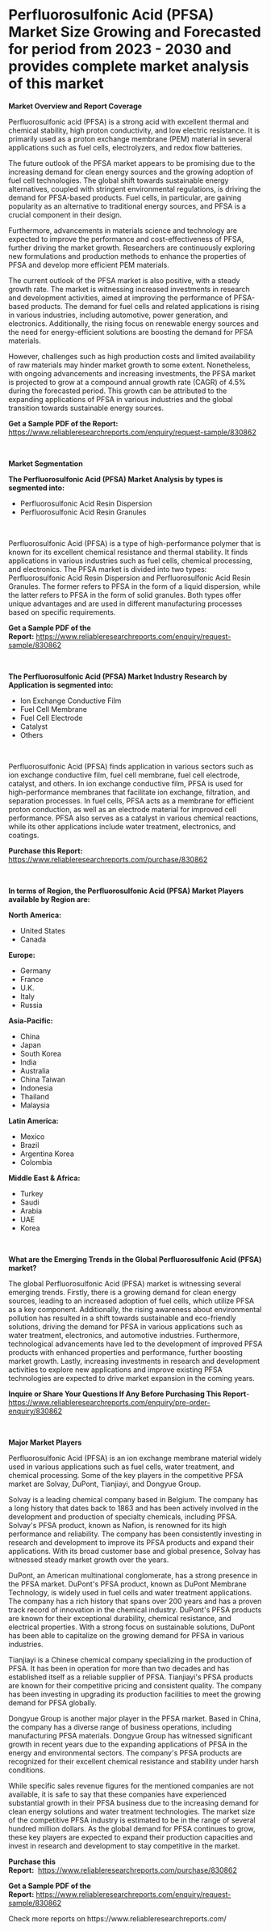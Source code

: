 <p><h1>Perfluorosulfonic Acid (PFSA) Market Size Growing and Forecasted for period from 2023 - 2030 and provides complete market analysis of this market</h1></p><p><strong>Market Overview and Report Coverage</strong></p>
<p><p>Perfluorosulfonic acid (PFSA) is a strong acid with excellent thermal and chemical stability, high proton conductivity, and low electric resistance. It is primarily used as a proton exchange membrane (PEM) material in several applications such as fuel cells, electrolyzers, and redox flow batteries.</p><p>The future outlook of the PFSA market appears to be promising due to the increasing demand for clean energy sources and the growing adoption of fuel cell technologies. The global shift towards sustainable energy alternatives, coupled with stringent environmental regulations, is driving the demand for PFSA-based products. Fuel cells, in particular, are gaining popularity as an alternative to traditional energy sources, and PFSA is a crucial component in their design.</p><p>Furthermore, advancements in materials science and technology are expected to improve the performance and cost-effectiveness of PFSA, further driving the market growth. Researchers are continuously exploring new formulations and production methods to enhance the properties of PFSA and develop more efficient PEM materials.</p><p>The current outlook of the PFSA market is also positive, with a steady growth rate. The market is witnessing increased investments in research and development activities, aimed at improving the performance of PFSA-based products. The demand for fuel cells and related applications is rising in various industries, including automotive, power generation, and electronics. Additionally, the rising focus on renewable energy sources and the need for energy-efficient solutions are boosting the demand for PFSA materials.</p><p>However, challenges such as high production costs and limited availability of raw materials may hinder market growth to some extent. Nonetheless, with ongoing advancements and increasing investments, the PFSA market is projected to grow at a compound annual growth rate (CAGR) of 4.5% during the forecasted period. This growth can be attributed to the expanding applications of PFSA in various industries and the global transition towards sustainable energy sources.</p></p>
<p><strong>Get a Sample PDF of the Report:</strong> <a href="https://www.reliableresearchreports.com/enquiry/request-sample/830862">https://www.reliableresearchreports.com/enquiry/request-sample/830862</a></p>
<p>&nbsp;</p>
<p><strong>Market Segmentation</strong></p>
<p><strong>The Perfluorosulfonic Acid (PFSA) Market Analysis by types is segmented into:</strong></p>
<p><ul><li>Perfluorosulfonic Acid Resin Dispersion</li><li>Perfluorosulfonic Acid Resin Granules</li></ul></p>
<p>&nbsp;</p>
<p><p>Perfluorosulfonic Acid (PFSA) is a type of high-performance polymer that is known for its excellent chemical resistance and thermal stability. It finds applications in various industries such as fuel cells, chemical processing, and electronics. The PFSA market is divided into two types: Perfluorosulfonic Acid Resin Dispersion and Perfluorosulfonic Acid Resin Granules. The former refers to PFSA in the form of a liquid dispersion, while the latter refers to PFSA in the form of solid granules. Both types offer unique advantages and are used in different manufacturing processes based on specific requirements.</p></p>
<p><strong>Get a Sample PDF of the Report:</strong>&nbsp;<a href="https://www.reliableresearchreports.com/enquiry/request-sample/830862">https://www.reliableresearchreports.com/enquiry/request-sample/830862</a></p>
<p>&nbsp;</p>
<p><strong>The Perfluorosulfonic Acid (PFSA) Market Industry Research by Application is segmented into:</strong></p>
<p><ul><li>Ion Exchange Conductive Film</li><li>Fuel Cell Membrane</li><li>Fuel Cell Electrode</li><li>Catalyst</li><li>Others</li></ul></p>
<p>&nbsp;</p>
<p><p>Perfluorosulfonic Acid (PFSA) finds application in various sectors such as ion exchange conductive film, fuel cell membrane, fuel cell electrode, catalyst, and others. In ion exchange conductive film, PFSA is used for high-performance membranes that facilitate ion exchange, filtration, and separation processes. In fuel cells, PFSA acts as a membrane for efficient proton conduction, as well as an electrode material for improved cell performance. PFSA also serves as a catalyst in various chemical reactions, while its other applications include water treatment, electronics, and coatings.</p></p>
<p><strong>Purchase this Report:</strong>&nbsp; <a href="https://www.reliableresearchreports.com/purchase/830862">https://www.reliableresearchreports.com/purchase/830862</a></p>
<p>&nbsp;</p>
<p><strong>In terms of Region, the Perfluorosulfonic Acid (PFSA) Market Players available by Region are:</strong></p>
<p>
    <p> <strong> North America: </strong>
        <ul>
            <li>United States</li>
            <li>Canada</li>
        </ul>
        </p> 
    <p> <strong> Europe: </strong>
        <ul>
            <li>Germany</li>
            <li>France</li>
            <li>U.K.</li>
            <li>Italy</li>
            <li>Russia</li>
        </ul>
        </p> 
    <p> <strong> Asia-Pacific: </strong>
        <ul>
            <li>China</li>
            <li>Japan</li>
            <li>South Korea</li>
            <li>India</li>
            <li>Australia</li>
            <li>China Taiwan</li>
            <li>Indonesia</li>
            <li>Thailand</li>
            <li>Malaysia</li>
        </ul>
        </p> 
    <p> <strong> Latin America: </strong>
        <ul>
            <li>Mexico</li>
            <li>Brazil</li>
            <li>Argentina Korea</li>
            <li>Colombia</li>
        </ul>
        </p> 
    <p> <strong> Middle East & Africa: </strong>
        <ul>
            <li>Turkey</li>
            <li>Saudi</li>
            <li>Arabia</li>
            <li>UAE</li>
            <li>Korea</li>
        </ul>
    </p>
    </p>
<p>&nbsp;</p>
<p><strong>What are the Emerging Trends in the Global Perfluorosulfonic Acid (PFSA) market?</strong></p>
<p><p>The global Perfluorosulfonic Acid (PFSA) market is witnessing several emerging trends. Firstly, there is a growing demand for clean energy sources, leading to an increased adoption of fuel cells, which utilize PFSA as a key component. Additionally, the rising awareness about environmental pollution has resulted in a shift towards sustainable and eco-friendly solutions, driving the demand for PFSA in various applications such as water treatment, electronics, and automotive industries. Furthermore, technological advancements have led to the development of improved PFSA products with enhanced properties and performance, further boosting market growth. Lastly, increasing investments in research and development activities to explore new applications and improve existing PFSA technologies are expected to drive market expansion in the coming years.</p></p>
<p><strong>Inquire or Share Your Questions If Any Before Purchasing This Report</strong>- <a href="https://www.reliableresearchreports.com/enquiry/pre-order-enquiry/830862">https://www.reliableresearchreports.com/enquiry/pre-order-enquiry/830862</a></p>
<p>&nbsp;</p>
<p><strong>Major Market Players</strong></p>
<p><p>Perfluorosulfonic Acid (PFSA) is an ion exchange membrane material widely used in various applications such as fuel cells, water treatment, and chemical processing. Some of the key players in the competitive PFSA market are Solvay, DuPont, Tianjiayi, and Dongyue Group.</p><p>Solvay is a leading chemical company based in Belgium. The company has a long history that dates back to 1863 and has been actively involved in the development and production of specialty chemicals, including PFSA. Solvay's PFSA product, known as Nafion, is renowned for its high performance and reliability. The company has been consistently investing in research and development to improve its PFSA products and expand their applications. With its broad customer base and global presence, Solvay has witnessed steady market growth over the years.</p><p>DuPont, an American multinational conglomerate, has a strong presence in the PFSA market. DuPont's PFSA product, known as DuPont Membrane Technology, is widely used in fuel cells and water treatment applications. The company has a rich history that spans over 200 years and has a proven track record of innovation in the chemical industry. DuPont's PFSA products are known for their exceptional durability, chemical resistance, and electrical properties. With a strong focus on sustainable solutions, DuPont has been able to capitalize on the growing demand for PFSA in various industries.</p><p>Tianjiayi is a Chinese chemical company specializing in the production of PFSA. It has been in operation for more than two decades and has established itself as a reliable supplier of PFSA. Tianjiayi's PFSA products are known for their competitive pricing and consistent quality. The company has been investing in upgrading its production facilities to meet the growing demand for PFSA globally.</p><p>Dongyue Group is another major player in the PFSA market. Based in China, the company has a diverse range of business operations, including manufacturing PFSA materials. Dongyue Group has witnessed significant growth in recent years due to the expanding applications of PFSA in the energy and environmental sectors. The company's PFSA products are recognized for their excellent chemical resistance and stability under harsh conditions.</p><p>While specific sales revenue figures for the mentioned companies are not available, it is safe to say that these companies have experienced substantial growth in their PFSA business due to the increasing demand for clean energy solutions and water treatment technologies. The market size of the competitive PFSA industry is estimated to be in the range of several hundred million dollars. As the global demand for PFSA continues to grow, these key players are expected to expand their production capacities and invest in research and development to stay competitive in the market.</p></p>
<p><strong>Purchase this Report:</strong>&nbsp;&nbsp;<a href="https://www.reliableresearchreports.com/purchase/830862">https://www.reliableresearchreports.com/purchase/830862</a></p>
<p></p>
<p><strong>Get a Sample PDF of the Report:</strong>&nbsp;<a href="https://www.reliableresearchreports.com/enquiry/request-sample/830862">https://www.reliableresearchreports.com/enquiry/request-sample/830862</a></p>
<p>Check more reports on https://www.reliableresearchreports.com/</p>